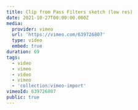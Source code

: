 ```yaml
---
title: Clip from Pass Filters sketch (low res)
date: 2021-10-27T00:00:00.000Z
media:
  provider: vimeo
  url: 'https://vimeo.com/639726807'
  type: video
  embed: true
duration: 69
tags:
  - video
  - vimeo
  - video
  - vimeo
  - 'collection:vimeo-import'
vimeoId: 639726807
public: true
---
```

<!-- Vimeo video: Clip from Pass Filters sketch (low res) -->
<!-- Duration: 1:09 -->
<!-- Created: 2021-10-27 -->

<ClientOnly>
  <WorkbookViewer />
</ClientOnly>

<script setup>
import WorkbookViewer from "../../.vitepress/theme/components/workbook/WorkbookViewer.vue";
</script>
